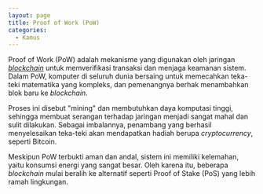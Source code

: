```yaml
---
layout: page
title: Proof of Work (PoW)
categories:
  - Kamus
---
```


Proof of Work (PoW) adalah mekanisme yang digunakan oleh jaringan [*blockchain*](https://rojocrypto.com/blockchain) untuk memverifikasi transaksi dan menjaga keamanan sistem. Dalam PoW, komputer di seluruh dunia bersaing untuk memecahkan teka-teki matematika yang kompleks, dan pemenangnya berhak menambahkan blok baru ke *blockchain*.

Proses ini disebut "mining" dan membutuhkan daya komputasi tinggi, sehingga membuat serangan terhadap jaringan menjadi sangat mahal dan sulit dilakukan. Sebagai imbalannya, penambang yang berhasil menyelesaikan teka-teki akan mendapatkan hadiah berupa *cryptocurrency*, seperti Bitcoin.

Meskipun PoW terbukti aman dan andal, sistem ini memiliki kelemahan, yaitu konsumsi energi yang sangat besar. Oleh karena itu, beberapa *blockchain* mulai beralih ke alternatif seperti Proof of Stake (PoS) yang lebih ramah lingkungan.